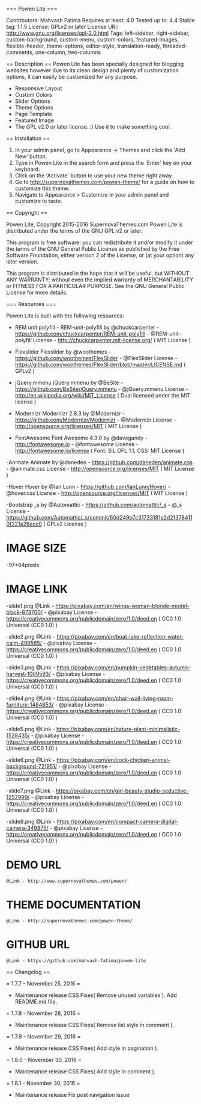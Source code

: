 === Powen Lite ===

Contributors: Mahvash Fatima
Requires at least: 4.0
Tested up to: 4.4
Stable tag: 1.1.5
License: GPLv2 or later
License URI: http://www.gnu.org/licenses/gpl-2.0.html
Tags: left-sidebar, right-sidebar, custom-background, custom-menu, custom-colors, featured-images, flexible-header, theme-options, editor-style, translation-ready, threaded-comments, one-column, two-columns

== Description ==
Powen Lite has been specially designed for blogging websites however due to its clean design and plenty of customization options, it can easily be customized for any purpose.

* Responsive Layout
* Custom Colors
* Slider Options
* Theme Options
* Page Template
* Featured Image
* The GPL v2.0 or later license. :) Use it to make something cool.

== Installation ==

1. In your admin panel, go to Appearance -> Themes and click the 'Add New' button.
2. Type in Powen Lite in the search form and press the 'Enter' key on your keyboard.
3. Click on the 'Activate' button to use your new theme right away.
4. Go to http://supernovathemes.com/powen-theme/ for a guide on how to customize this theme.
5. Navigate to Appearance > Customize in your admin panel and customize to taste.

== Copyright ==

Powen Lite, Copyright 2015-2016 SupernovaThemes.com
Powen Lite is distributed under the terms of the GNU GPL v2 or later.

This program is free software: you can redistribute it and/or modify
it under the terms of the GNU General Public License as published by
the Free Software Foundation, either version 2 of the License, or
(at your option) any later version.

This program is distributed in the hope that it will be useful,
but WITHOUT ANY WARRANTY; without even the implied warranty of
MERCHANTABILITY or FITNESS FOR A PARTICULAR PURPOSE. See the
GNU General Public License for more details.

=== Resources ===

Powen Lite is built with the following resources:

- REM unit polyfill -
	REM-unit-polyfill by @chuckcarpenter - https://github.com/chuckcarpenter/REM-unit-polyfill - @REM-unit-polyfill
	License - http://chuckcarpenter.mit-license.org/ ( MIT License )

- Flexslider
	Flexslider by @woothemes - https://github.com/woothemes/FlexSlider - @FlexSlider
	License - https://github.com/woothemes/FlexSlider/blob/master/LICENSE.md ( GPLv2 )

- jQuery.mmenu
	jQuery.mmenu by @BeSite - https://github.com/BeSite/jQuery.mmenu - @jQuery.mmenu
	License - http://en.wikipedia.org/wiki/MIT_License ( Dual licensed under the MIT license )

- Modernizr
	Modernizr 2.8.3 by @Modernizr - https://github.com/Modernizr/Modernizr - @Modernizr
	License - http://opensource.org/licenses/MIT ( MIT License )

- FontAwesome
	Font Awesome 4.3.0 by @davegandy - http://fontawesome.io - @fontawesome
	License - http://fontawesome.io/license ( Font: SIL OFL 1.1, CSS: MIT License )

-Animate
	Animate by @daneden - https://github.com/daneden/animate.css - @animate.css
	License - http://opensource.org/licenses/MIT ( MIT License )

-Hover
	Hover by @Ian Lunn - https://github.com/IanLunn/Hover/ - @hover.css
	License - http://opensource.org/licenses/MIT ( MIT License )

-Bootstrap
	_s by @Automattic - https://github.com/automattic/_s - @_s
	License - https://github.com/Automattic/_s/commit/60d249b7c31733181e2d213784110f221a26ecc0 ( GPLv2 License )


IMAGE SIZE
==========

-97*64pixels


IMAGE LINK
==========

-slide1.png
	@Link - https://pixabay.com/en/wings-woman-blonde-model-black-873700/ - @pixabay
	License - https://creativecommons.org/publicdomain/zero/1.0/deed.en ( CC0 1.0 Universal (CC0 1.0) )

-slide2.png
	@Link - https://pixabay.com/en/boat-lake-reflection-water-calm-499585/ - @pixabay
	License - https://creativecommons.org/publicdomain/zero/1.0/deed.en ( CC0 1.0 Universal (CC0 1.0) )

-slide3.png
	@Link - https://pixabay.com/en/pumpkin-vegetables-autumn-harvest-1009593/ - @pixabay
	License - https://creativecommons.org/publicdomain/zero/1.0/deed.en ( CC0 1.0 Universal (CC0 1.0) )

-slide4.png
	@Link - https://pixabay.com/en/chair-wall-living-room-furniture-1484853/ - @pixabay
	License - https://creativecommons.org/publicdomain/zero/1.0/deed.en ( CC0 1.0 Universal (CC0 1.0) )

-slide5.png
	@Link - https://pixabay.com/en/nature-plant-minimalistic-1528435/ - @pixabay
	License - https://creativecommons.org/publicdomain/zero/1.0/deed.en ( CC0 1.0 Universal (CC0 1.0) )

-slide6.png
	@Link - https://pixabay.com/en/cock-chicken-animal-background-721951/ - @pixabay
	License - https://creativecommons.org/publicdomain/zero/1.0/deed.en ( CC0 1.0 Universal (CC0 1.0) )

-slide7.png
	@Link - https://pixabay.com/en/girl-beauty-studio-seductive-1252999/ - @pixabay
	License - https://creativecommons.org/publicdomain/zero/1.0/deed.en ( CC0 1.0 Universal (CC0 1.0) )

-slide8.png
	@Link - https://pixabay.com/en/compact-camera-digital-camera-349875/ - @pixabay
	License - https://creativecommons.org/publicdomain/zero/1.0/deed.en ( CC0 1.0 Universal (CC0 1.0) )

DEMO URL
========

	@Link - http://www.supernovathemes.com/powen/


THEME DOCUMENTATION
===================

	@Link - http://supernovathemes.com/powen-theme/


GITHUB URL
==========

	@Link - https://github.com/mahvash-fatima/powen-lite

== Changelog ==

= 1.7.7 - November 25, 2016 =
* Maintenance release
CSS Fixes( Remove unused variables ).
Add README.md file.

= 1.7.8 - November 28, 2016 =
* Maintenance release
CSS Fixes( Remove list style in comment ).

= 1.7.9 - November 29, 2016 =
* Maintenance release
CSS Fixes( Add style in pagination ).

= 1.8.0 - November 30, 2016 =
* Maintenance release
CSS Fixes( Add style in comment ).

= 1.8.1 - November 30, 2016 =
* Maintenance release
Fix post navigation issue 
